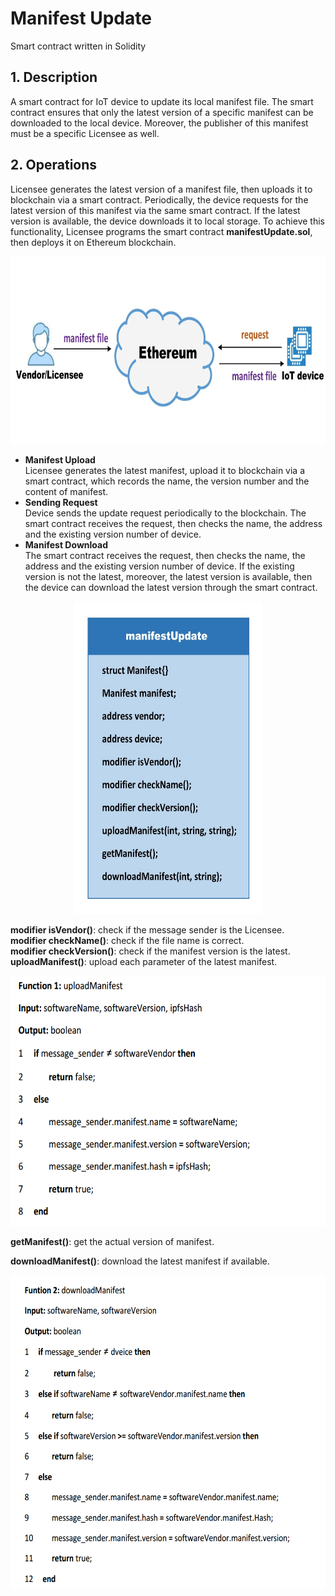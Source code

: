 # Manifest Update
Smart contract written in Solidity

## 1. Description
A smart contract for IoT device to update its local manifest file. The smart contract ensures that only the latest version of a specific manifest can be downloaded to the local device. Moreover, the publisher of this manifest must be a specific Licensee as well.  

## 2. Operations
Licensee generates the latest version of a manifest file, then uploads it to blockchain via a smart contract. Periodically, the device requests for the latest version of this manifest via the same smart contract. If the latest version is available, the device downloads it to local storage. To achieve this functionality, Licensee programs the smart contract **manifestUpdate.sol**, then deploys it on Ethereum blockchain.
<div align=center><img width="600" height="300" src="https://github.com/zhilin963/manifest-update/blob/main/IMG/framework.jpg" />  </div>  

* **Manifest Upload**  
Licensee generates the latest manifest, upload it to blockchain via a smart contract, which records the name, the version number and the content of manifest.
* **Sending Request**  
Device sends the update request periodically to the blockchain. The smart contract receives the request, then checks the name, the address and the existing version number of device.
* **Manifest Download**  
The smart contract receives the request, then checks the name, the address and the existing version number of device. If the existing version is not the latest, moreover, the latest version is available, then the device can download the latest version through the smart contract.
<div align=center><img width="300" height="500" src="https://github.com/zhilin963/manifest-update/blob/main/IMG/contract2.jpg" />  </div>  

**modifier isVendor()**: check if the message sender is the Licensee.  
**modifier checkName()**: check if the file name is correct.  
**modifier checkVersion()**: check if the manifest version is the latest.  
**uploadManifest()**: upload each parameter of the latest manifest.  
 <div align=center><img width="600" height="400" src="https://github.com/zhilin963/manifest-update/blob/main/IMG/function1.png" />  </div>  
 
**getManifest()**: get the actual version of manifest.  

**downloadManifest()**: download the latest manifest if available.  
<div align=center><img width="600" height="500" src="https://github.com/zhilin963/manifest-update/blob/main/IMG/function2.png" />  </div>    
